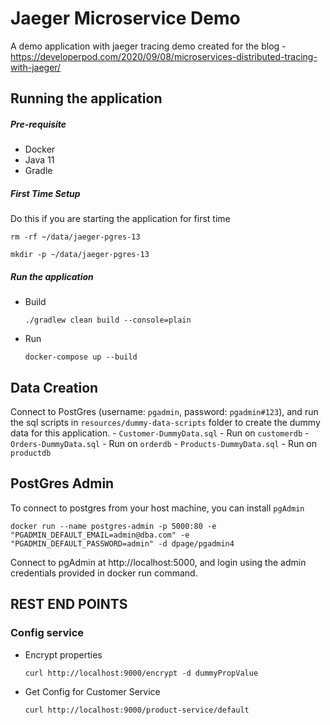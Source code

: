 # Jaeger Microservice Demo
A demo application with jaeger tracing demo created for the blog - https://developerpod.com/2020/09/08/microservices-distributed-tracing-with-jaeger/

## Running the application
##### Pre-requisite
 - Docker
 - Java 11
 - Gradle
 
##### First Time Setup
Do this if you are starting the application for first time
    
   `rm -rf ~/data/jaeger-pgres-13`
    
   `mkdir -p ~/data/jaeger-pgres-13`
   
##### Run the application
 
 - Build
    
    `./gradlew clean build --console=plain`
    
 - Run
 
    `docker-compose up --build`
    
   
## Data Creation
Connect to PostGres (username: `pgadmin`, password: `pgadmin#123`), and run the sql scripts in `resources/dummy-data-scripts` folder to create the dummy data for this application.
    - `Customer-DummyData.sql`  - Run on `customerdb`
    - `Orders-DummyData.sql`    - Run on `orderdb`
    - `Products-DummyData.sql`  - Run on `productdb`


## PostGres Admin
To connect to postgres from your host machine, you can install `pgAdmin`

`docker run --name postgres-admin -p 5000:80 -e "PGADMIN_DEFAULT_EMAIL=admin@dba.com" -e "PGADMIN_DEFAULT_PASSWORD=admin" -d dpage/pgadmin4`

Connect to pgAdmin at http://localhost:5000, and login using the admin credentials provided in docker run command.




## REST END POINTS

### Config service
 - Encrypt properties 
 
    `curl http://localhost:9000/encrypt -d dummyPropValue`
    
 - Get Config for Customer Service
 
    `curl http://localhost:9000/product-service/default`
 
